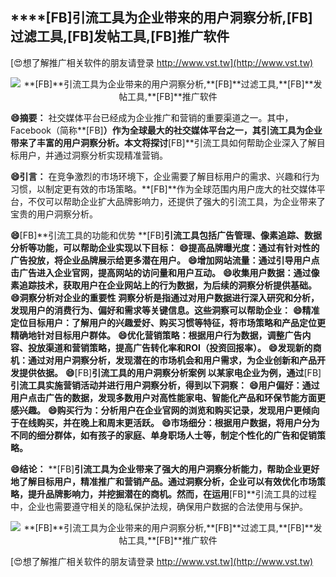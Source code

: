 ## ****[FB]**引流工具为企业带来的用户洞察分析,**[FB]**过滤工具,**[FB]**发帖工具,**[FB]**推广软件**

[😍想了解推广相关软件的朋友请登录 http://www.vst.tw](http://www.vst.tw)

 <center><img src="https://vst.tw/MP4/tuiguang/png/0.png" alt="**[FB]**引流工具为企业带来的用户洞察分析,**[FB]**过滤工具,**[FB]**发帖工具,**[FB]**推广软件"></center>

**😄摘要：**
社交媒体平台已经成为企业推广和营销的重要渠道之一。其中，Facebook（简称**[FB]**）作为全球最大的社交媒体平台之一，其引流工具为企业带来了丰富的用户洞察分析。本文将探讨**[FB]**引流工具如何帮助企业深入了解目标用户，并通过洞察分析实现精准营销。

**😄引言：**
在竞争激烈的市场环境下，企业需要了解目标用户的需求、兴趣和行为习惯，以制定更有效的市场策略。**[FB]**作为全球范围内用户庞大的社交媒体平台，不仅可以帮助企业扩大品牌影响力，还提供了强大的引流工具，为企业带来了宝贵的用户洞察分析。

**😄**[FB]**引流工具的功能和优势 **[FB]**引流工具包括广告管理、像素追踪、数据分析等功能，可以帮助企业实现以下目标：**
**😄提高品牌曝光度：通过有针对性的广告投放，将企业品牌展示给更多潜在用户。**
**😄增加网站流量：通过引导用户点击广告进入企业官网，提高网站的访问量和用户互动。**
**😄收集用户数据：通过像素追踪技术，获取用户在企业网站上的行为数据，为后续的洞察分析提供基础。**
**😄洞察分析对企业的重要性 洞察分析是指通过对用户数据进行深入研究和分析，发现用户的消费行为、偏好和需求等关键信息。这些洞察可以帮助企业：**
**😄精准定位目标用户：了解用户的兴趣爱好、购买习惯等特征，将市场策略和产品定位更精确地针对目标用户群体。**
**😄优化营销策略：根据用户行为数据，调整广告内容、投放渠道和营销策略，提高广告转化率和ROI（投资回报率）。**
**😄发现新的商机：通过对用户洞察分析，发现潜在的市场机会和用户需求，为企业创新和产品开发提供依据。**
**😄**[FB]**引流工具的用户洞察分析案例 以某家电企业为例，通过**[FB]**引流工具实施营销活动并进行用户洞察分析，得到以下洞察：**
**😄用户偏好：通过用户点击广告的数据，发现多数用户对高性能家电、智能化产品和环保节能方面更感兴趣。**
**😄购买行为：分析用户在企业官网的浏览和购买记录，发现用户更倾向于在线购买，并在晚上和周末更活跃。**
**😄市场细分：根据用户数据，将用户分为不同的细分群体，如有孩子的家庭、单身职场人士等，制定个性化的广告和促销策略。**

**😄结论：**
**[FB]**引流工具为企业带来了强大的用户洞察分析能力，帮助企业更好地了解目标用户，精准推广和营销产品。通过洞察分析，企业可以有效优化市场策略，提升品牌影响力，并挖掘潜在的商机。然而，在运用**[FB]**引流工具的过程中，企业也需要遵守相关的隐私保护法规，确保用户数据的合法使用与保护。

 <center><img src="https://vst.tw/MP4/tuiguang/png/7.png" alt="**[FB]**引流工具为企业带来的用户洞察分析,**[FB]**过滤工具,**[FB]**发帖工具,**[FB]**推广软件"></center>

[😍想了解推广相关软件的朋友请登录 http://www.vst.tw](http://www.vst.tw)



